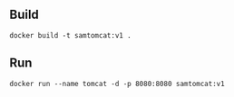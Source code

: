 ## Build

```
docker build -t samtomcat:v1 .
```

## Run

```
docker run --name tomcat -d -p 8080:8080 samtomcat:v1
```
